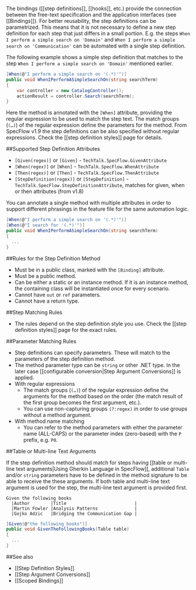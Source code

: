 The bindings ([[step definitions]], [[hooks]], etc.) provide the connection between the free-text specification and the application interfaces (see [[Bindings]]). For better reusability, the step definitions can be parametrized. This means that it is not necessary to define a new step definition for each step that just differs in a small portion.  E.g. the steps `When I perform a simple search on 'Domain'` and `When I perform a simple search on 'Communication'` can be automated with a single step definition. 

The following example shows a simple step definition that matches to the step `When I perform a simple search on 'Domain'` mentioned earlier. 

```c#
[When(@"I perform a simple search on '(.*)'")]
public void WhenIPerformASimpleSearchOn(string searchTerm)
{
    var controller = new CatalogController();
    actionResult = controller.Search(searchTerm);
}
```

Here the method is annotated with the `[When]` attribute, providing the regular expression to be used to match the step text. The match groups (`(…)`) of the regular expression define the parameters for the method. From SpecFlow v1.9 the step definitions can be also specified without regular expressions. Check the [[step definition styles]] page for details.

##Supported Step Definition Attributes

* `[Given(regex)]` or `[Given]` - `TechTalk.SpecFlow.GivenAttribute`
* `[When(regex)]` or `[When]` - `TechTalk.SpecFlow.WhenAttribute`
* `[Then(regex)]` or `[Then]` - `TechTalk.SpecFlow.ThenAttribute`
* `[StepDefinition(regex)]` or `[StepDefinition]` - `TechTalk.SpecFlow.StepDefinitionAttribute`, matches for given, when or then attributes (from v1.8)

You can annotate a single method with multiple attributes in order to support different phrasings in the feature file for the same automation logic.

```c#
[When(@"I perform a simple search on '(.*)'")]
[When(@"I search for '(.*)'")]
public void WhenIPerformASimpleSearchOn(string searchTerm)
{
  ...
}
```

##Rules for the Step Definition Method

* Must be in a public class, marked with the `[Binding]` attribute.
* Must be a public method.
* Can be either a static or an instance method. If it is an instance method, the containing class will be instantiated once for every scenario.
* Cannot have `out` or `ref` parameters.
* Cannot have a return type. 

##Step Matching Rules
* The rules depend on the step definition style you use. Check the [[step definition styles]] page for the exact rules.

##Parameter Matching Rules

* Step definitions can specify parameters. These will match to the parameters of the step definition method.
* The method parameter type can be `string` or other .NET type. In the later case [[configurable conversion|Step Argument Conversions]] is applied.
* With regular expressions
  * The match groups (`(…)`) of the regular expression define the arguments for the method based on the order (the match result of the first group becomes the first argument, etc.).
  * You can use non-capturing groups `(?:regex)` in order to use groups without a method argument.
* With method name matching
  * You can refer to the method parameters with either the parameter name (ALL-CAPS) or the parameter index (zero-based) with the `P` prefix, e.g. `P0`.

##Table or Multi-line Text Arguments

If the step definition method should match for steps having [[table or multi-line text arguments|Using Gherkin Language in SpecFlow]], additional `Table` and/or `string` parameters have to be defined in the method signature to be able to receive the these arguments. If both table and multi-line text argument is used for the step, the multi-line text argument is provided first.

```
Given the following books
  |Author        |Title                          |
  |Martin Fowler |Analysis Patterns              |
  |Gojko Adzic   |Bridging the Communication Gap |
```

```c#
[Given(@"the following books")]
public void GivenTheFollowingBooks(Table table)
{
  ...
}
```

##See also

* [[Step Definition Styles]]
* [[Step Argument Conversions]]
* [[Scoped Bindings]]

